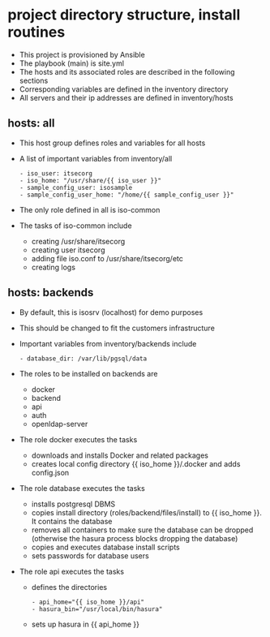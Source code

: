 # project directory structure, install routines

- This project is provisioned by Ansible
- The playbook (main) is site.yml
- The hosts and its associated roles are described in the following sections
- Corresponding variables are defined in the inventory directory
- All servers and their ip addresses are defined in inventory/hosts

## hosts: all
- This host group defines roles and variables for all hosts
- A list of important variables from inventory/all

  ```console
  - iso_user: itsecorg
  - iso_home: "/usr/share/{{ iso_user }}"
  - sample_config_user: isosample
  - sample_config_user_home: "/home/{{ sample_config_user }}"
  
  ```
 
- The only role defined in all is iso-common
- The tasks of iso-common include

  - creating /usr/share/itsecorg
  - creating user itsecorg
  - adding file iso.conf to /usr/share/itsecorg/etc
  - creating logs
  
## hosts: backends

  - By default, this is isosrv (localhost) for demo purposes
  - This should be changed to fit the customers infrastructure

- Important variables from inventory/backends include
  
    ```console
    - database_dir: /var/lib/pgsql/data
    
    ```

- The roles to be installed on backends are

  - docker
  - backend
  - api
  - auth
  - openldap-server
  
- The role docker executes the tasks

  - downloads and installs Docker and related packages
  - creates local config directory {{ iso_home }}/.docker and adds config.json

- The role database executes the tasks

  - installs postgresql DBMS
  - copies install directory (roles/backend/files/install) to {{ iso_home }}. It contains the database
  - removes all containers to make sure the database can be dropped (otherwise the hasura process blocks dropping the database)
  - copies and executes database install scripts
  - sets passwords for database users
  
- The role api executes the tasks
  - defines the directories
      ```console
      - api_home="{{ iso_home }}/api"
      - hasura_bin="/usr/local/bin/hasura"
      ```
  - sets up hasura in {{ api_home }}
  
